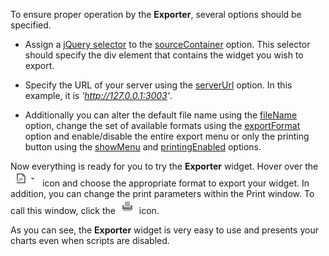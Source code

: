 To ensure proper operation by the **Exporter**, several options should be specified.

- Assign a [jQuery selector](https://api.jquery.com/category/selectors) to the [sourceContainer](/api-reference/20%20Data%20Visualization%20Widgets/dxExporter/1%20Configuration/sourceContainer.md '/Documentation/ApiReference/Data_Visualization_Widgets/dxExporter/Configuration/#sourceContainer') option. This selector should specify the div element that contains the widget you wish to export.

- Specify the URL of your server using the [serverUrl](/api-reference/20%20Data%20Visualization%20Widgets/dxExporter/1%20Configuration/serverUrl.md '/Documentation/ApiReference/Data_Visualization_Widgets/dxExporter/Configuration/#serverUrl') option. In this example, it is *'http://127.0.0.1:3003'*.

- Additionally you can alter the default file name using the [fileName](/api-reference/20%20Data%20Visualization%20Widgets/dxExporter/1%20Configuration/fileName.md '/Documentation/ApiReference/Data_Visualization_Widgets/dxExporter/Configuration/#fileName') option, change the set of available formats using the [exportFormat](/api-reference/20%20Data%20Visualization%20Widgets/dxExporter/1%20Configuration/exportFormat.md '/Documentation/ApiReference/Data_Visualization_Widgets/dxExporter/Configuration/#exportFormat') option and enable/disable the entire export menu or only the printing button using the [showMenu](/api-reference/20%20Data%20Visualization%20Widgets/dxExporter/1%20Configuration/showMenu.md '/Documentation/ApiReference/Data_Visualization_Widgets/dxExporter/Configuration/#showMenu') and [printingEnabled](/api-reference/20%20Data%20Visualization%20Widgets/dxExporter/1%20Configuration/printingEnabled.md '/Documentation/ApiReference/Data_Visualization_Widgets/dxExporter/Configuration/#printingEnabled') options.

Now everything is ready for you to try the **Exporter** widget. Hover over the ![Exporter Icon ChartJS](/images/ChartJS/ExporterFormat.png) icon and choose the appropriate format to export your widget. In addition, you can change the print parameters within the Print window. To call this window, click the ![Exporter Icon ChartJS](/images/ChartJS/ExporterPrint.png) icon.

As you can see, the **Exporter** widget is very easy to use and presents your charts even when scripts are disabled.